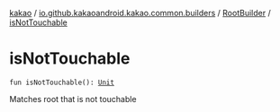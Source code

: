 [kakao](../../index.md) / [io.github.kakaoandroid.kakao.common.builders](../index.md) / [RootBuilder](index.md) / [isNotTouchable](./is-not-touchable.md)

# isNotTouchable

`fun isNotTouchable(): `[`Unit`](https://kotlinlang.org/api/latest/jvm/stdlib/kotlin/-unit/index.html)

Matches root that is not touchable

